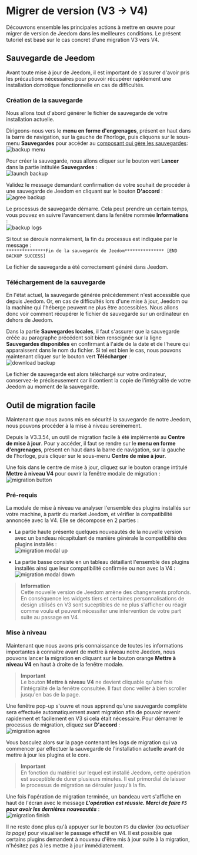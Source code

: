 # Migrer de version (V3 → V4)

Découvrons ensemble les principales actions à mettre en œuvre pour migrer de version de Jeedom dans les meilleures conditions. Le présent tutoriel est basé sur le cas concret d'une migration V3 vers V4.

## Sauvegarde de Jeedom

Avant toute mise à jour de Jeedom, il est important de s'assurer d'avoir pris les précautions nécessaires pour pouvoir récupérer rapidement une installation domotique fonctionnelle en cas de difficultés.

### Création de la sauvegarde

Nous allons tout d'abord générer le fichier de sauvegarde de votre installation actuelle.

Dirigeons-nous vers le **menu en forme d'engrenages**, présent en haut dans la barre de navigation, sur la gauche de l'horloge, puis cliquons sur le sous-menu **Sauvegardes** pour accéder au [composant qui gère les sauvegardes](https://doc.jeedom.com/fr_FR/core/3.3/backup):    
![backup menu](images/migrate-version01.png)

Pour créer la sauvegarde, nous allons cliquer sur le bouton vert **Lancer** dans la partie intitulée **Sauvegardes** :    
![launch backup](images/migrate-version02.png)

Validez le message demandant confirmation de votre souhait de procéder à une sauvegarde de Jeedom en cliquant sur le bouton **D'accord** :    
![agree backup](images/migrate-version03.png)

Le processus de sauvegarde démarre. Cela peut prendre un certain temps, vous pouvez en suivre l'avancement dans la fenêtre nommée **Informations** :    
![backup logs](images/migrate-version04.png)

Si tout se déroule normalement, la fin du processus est indiquée par le message :      
``***************Fin de la sauvegarde de Jeedom*************** [END BACKUP SUCCESS]``

Le fichier de sauvegarde a été correctement généré dans Jeedom.

### Téléchargement de la sauvegarde

En l'état actuel, la sauvegarde générée précédemment n'est accessible que depuis Jeedom. Or, en cas de difficultés lors d'une mise à jour, Jeedom ou la machine qui l'héberge peuvent ne plus être accessibles. Nous allons donc voir comment récupérer le fichier de sauvegarde sur un ordinateur en dehors de Jeedom.

Dans la partie **Sauvegardes locales**, il faut s'assurer que la sauvegarde créée au paragraphe précédent soit bien renseignée sur la ligne **Sauvegardes disponibles** en confirmant à l'aide de la date et de l'heure qui apparaissent dans le nom du fichier. Si tel est bien le cas, nous pouvons maintenant cliquer sur le bouton vert **Télécharger** :    
![download backup](images/migrate-version05.png)

Le fichier de sauvegarde est alors téléchargé sur votre ordinateur, conservez-le préciseusement car il contient la copie de l'intégralité de votre Jeedom au moment de la sauvegarde.

## Outil de migration facile

Maintenant que nous avons mis en sécurité la sauvegarde de notre Jeedom, nous pouvons procéder à la mise à niveau sereinement.

Depuis la V3.3.54, un outil de migration facile à été implémenté au **Centre de mise à jour**. Pour y accéder, il faut se rendre sur le **menu en forme d'engrenages**, présent en haut dans la barre de navigation, sur la gauche de l'horloge, puis cliquer sur le sous-menu **Centre de mise à jour**.

Une fois dans le centre de mise à jour, cliquez sur le bouton orange intitulé **Mettre à niveau V4** pour ouvrir la fenêtre modale de migration :    
![migration button](images/migrate-version06.png)

### Pré-requis

La modale de mise à niveau va analyser l'ensemble des plugins installés sur votre machine, à partir du market Jeedom, et vérifier la compatibilité annoncée avec la V4. Elle se décompose en 2 parties :

- La partie haute présente quelques nouveautés de la nouvelle version avec un bandeau récapitulant de manière générale la compatibilité des plugins installés :    
![migration modal up](images/migrate-version07.png)

- La partie basse consiste en un tableau détaillant l'ensemble des plugins installés ainsi que leur compatibilité confirmée ou non avec la V4 :    
![migration modal down](images/migrate-version08.png)

> **Information**     
Cette nouvelle version de Jeedom amène des changements profonds. En conséquence les widgets tiers et certaines personnalisations de design utilisés en V3 sont suceptibles de ne plus s'afficher ou réagir comme voulu et peuvent nécessiter une intervention de votre part suite au passage en V4.

### Mise à niveau

Maintenant que nous avons pris connaissance de toutes les informations importantes à connaitre avant de mettre à niveau notre Jeedom, nous pouvons lancer la migration en cliquant sur le bouton orange **Mettre à niveau V4** en haut à droite de la fenêtre modale.

> **Important**    
Le bouton **Mettre à niveau V4** ne devient cliquable qu'une fois l'intégralité de la fenêtre consultée. Il faut donc veiller à bien scroller jusqu'en bas de la page.

Une fenêtre pop-up s'ouvre et nous apprend qu'une sauvegarde complète sera effectuée automatiquement avant migration afin de pouvoir revenir rapidement et facilement en V3 si cela était nécessaire.
Pour démarrer le processus de migration, cliquez sur **D'accord** :    
![migration agree](images/migrate-version09.png)

Vous basculez alors sur la page contenant les logs de migration qui va commencer par effectuer la sauvegarde de l'installation actuelle avant de mettre à jour les plugins et le core.

> **Important**    
En fonction du matériel sur lequel est installé Jeedom, cette opération est suceptible de durer plusieurs minutes. Il est primordial de laisser le processus de migration se dérouler jusqu'à la fin.

Une fois l'opération de migration terminée, un bandeau vert s'affiche en haut de l'écran avec le message ***L'opération est réussie. Merci de faire `F5` pour avoir les dernières nouveautés*** :    
![migration finish](images/migrate-version10.png)

Il ne reste donc plus qu'à appuyer sur le bouton `F5` du clavier *(ou actualiser la page)* pour visualiser le passage effectif en V4. Il est possible que certains plugins demandent à nouveau d'être mis à jour suite à la migration, n'hésitez pas à les mettre à jour immédiatement.
